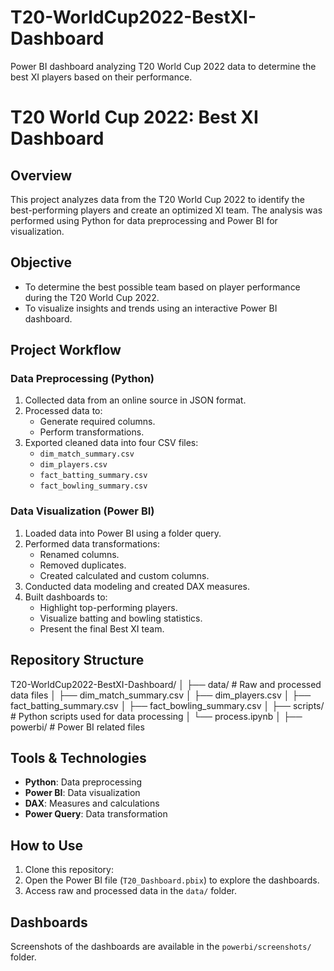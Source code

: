 # T20-WorldCup2022-BestXI-Dashboard
Power BI dashboard analyzing T20 World Cup 2022 data to determine the best XI players based on their performance.
# T20 World Cup 2022: Best XI Dashboard

## Overview
This project analyzes data from the T20 World Cup 2022 to identify the best-performing players and create an optimized XI team. The analysis was performed using Python for data preprocessing and Power BI for visualization.

## Objective
- To determine the best possible team based on player performance during the T20 World Cup 2022.
- To visualize insights and trends using an interactive Power BI dashboard.

## Project Workflow
### Data Preprocessing (Python)
1. Collected data from an online source in JSON format.
2. Processed data to:
   - Generate required columns.
   - Perform transformations.
3. Exported cleaned data into four CSV files:
   - `dim_match_summary.csv`
   - `dim_players.csv`
   - `fact_batting_summary.csv`
   - `fact_bowling_summary.csv`

### Data Visualization (Power BI)
1. Loaded data into Power BI using a folder query.
2. Performed data transformations:
   - Renamed columns.
   - Removed duplicates.
   - Created calculated and custom columns.
3. Conducted data modeling and created DAX measures.
4. Built dashboards to:
   - Highlight top-performing players.
   - Visualize batting and bowling statistics.
   - Present the final Best XI team.

## Repository Structure
T20-WorldCup2022-BestXI-Dashboard/
│
├── data/                  # Raw and processed data files
│   ├── dim_match_summary.csv
│   ├── dim_players.csv
│   ├── fact_batting_summary.csv
│   ├── fact_bowling_summary.csv
│
├── scripts/               # Python scripts used for data processing
│   └── process.ipynb
│
├── powerbi/               # Power BI related files

## Tools & Technologies
- **Python**: Data preprocessing
- **Power BI**: Data visualization
- **DAX**: Measures and calculations
- **Power Query**: Data transformation

## How to Use
1. Clone this repository:
2. Open the Power BI file (`T20_Dashboard.pbix`) to explore the dashboards.
3. Access raw and processed data in the `data/` folder.

## Dashboards
Screenshots of the dashboards are available in the `powerbi/screenshots/` folder.
